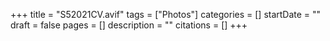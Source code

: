 +++
title = "S52021CV.avif"
tags = ["Photos"]
categories = []
startDate = ""
draft = false
pages = []
description = ""
citations = []
+++
